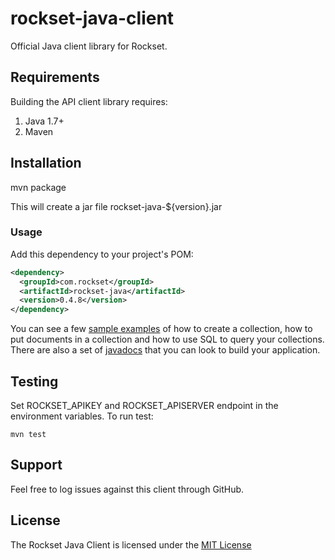 # rockset-java-client

Official Java client library for Rockset.

## Requirements

Building the API client library requires:
1. Java 1.7+
2. Maven

## Installation

mvn package

This will create a jar file rockset-java-${version}.jar

### Usage

Add this dependency to your project's POM:

```xml
<dependency>
  <groupId>com.rockset</groupId>
  <artifactId>rockset-java</artifactId>
  <version>0.4.8</version>
</dependency>
```

You can see a few [sample examples](https://github.com/rockset/rockset-java-client/tree/dhruba_feedback/examples) of how to create a collection, how to put documents in a collection and how to use SQL to query your collections. There are also a set of [javadocs](http://docs.rockset.com/java-client/com/rockset/client/RocksetClient.html) that you can look to build your application.

## Testing
Set ROCKSET_APIKEY and ROCKSET_APISERVER endpoint in the environment variables. To run test:
```
mvn test
```

## Support

Feel free to log issues against this client through GitHub.

## License

The Rockset Java Client is licensed under the [MIT License](https://github.com/rockset/rockset-java-client/blob/master/LICENSE)
